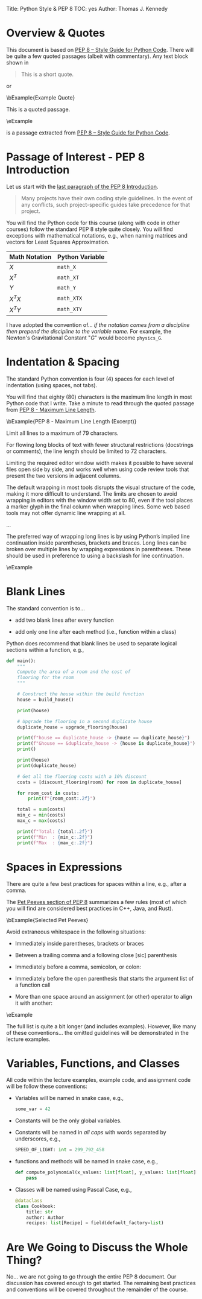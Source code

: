 Title: Python Style & PEP 8
TOC: yes
Author: Thomas J. Kennedy


# Overview & Quotes

This document is based on [PEP 8 – Style Guide for Python
Code](https://peps.python.org/pep-0008/). There will be quite a few quoted
passages (albeit with commentary). Any text block shown in

> This is a short quote.

or

\bExample{Example Quote}

This is a quoted passage.

\eExample

is a passage extracted from [PEP 8 – Style Guide for Python
Code](https://peps.python.org/pep-0008/).


# Passage of Interest - PEP 8 Introduction

Let us start with the [last paragraph of the PEP 8
Introduction](https://peps.python.org/pep-0008/#introduction).

> Many projects have their own coding style guidelines. In the event of any
> conflicts, such project-specific guides take precedence for that project.

You will find the Python code for this course (along with code in other
courses) follow the standard PEP 8 style quite closely. You will find
exceptions with mathematical notations, e.g., when naming matrices and vectors
for Least Squares Approximation.

| Math Notation | Python Variable |
| :--           | :--             |
| $X$           | `math_X`        |
| $X^T$         | `math_XT`       |
| $Y$           | `math_Y`        |
| $X^{T}X$      | `math_XTX`      |
| $X^{T}Y$      | `math_XTY`      |

I have adopted the convention of... *if the notation comes from a discipline
then prepend the discipline to the variable name.* For example, the Newton's
Gravitational Constant "$G$" would become `physics_G`.


# Indentation & Spacing

The standard Python convention is four (4) spaces for each level of indentation
(using spaces, not tabs).

You will find that eighty (80) characters is the maximum line length in most
Python code that I write. Take a minute to read through the quoted passage from
[PEP 8 - Maximum Line
Length](https://peps.python.org/pep-0008/#maximum-line-length).

\bExample{PEP 8 - Maximum Line Length (Excerpt)}

Limit all lines to a maximum of 79 characters.

For flowing long blocks of text with fewer structural restrictions (docstrings
or comments), the line length should be limited to 72 characters.

Limiting the required editor window width makes it possible to have several
files open side by side, and works well when using code review tools that
present the two versions in adjacent columns.

The default wrapping in most tools disrupts the visual structure of the code,
making it more difficult to understand. The limits are chosen to avoid wrapping
in editors with the window width set to 80, even if the tool places a marker
glyph in the final column when wrapping lines. Some web based tools may not
offer dynamic line wrapping at all.

...

The preferred way of wrapping long lines is by using Python’s implied line
continuation inside parentheses, brackets and braces. Long lines can be broken
over multiple lines by wrapping expressions in parentheses. These should be
used in preference to using a backslash for line continuation.

\eExample


# Blank Lines

The standard convention is to...

  - add two blank lines after every function

  - add only one line after each method (i.e., function within a class)

Python does recommend that blank lines be used to separate logical sections
within a function, e.g.,

```python
def main():
    """
    Compute the area of a room and the cost of
    flooring for the room
    """

    # Construct the house within the build function
    house = build_house()

    print(house)

    # Upgrade the flooring in a second duplicate house
    duplicate_house = upgrade_flooring(house)

    print(f"house == duplicate_house -> {house == duplicate_house}")
    print(f"&house == &duplicate_house -> {house is duplicate_house}")
    print()

    print(house)
    print(duplicate_house)

    # Get all the flooring costs with a 10% discount
    costs = [discount_flooring(room) for room in duplicate_house]

    for room_cost in costs:
        print(f"{room_cost:.2f}")

    total = sum(costs)
    min_c = min(costs)
    max_c = max(costs)

    print(f"Total: {total:.2f}")
    print(f"Min  : {min_c:.2f}")
    print(f"Max  : {max_c:.2f}")
```


# Spaces in Expressions

There are quite a few best practices for spaces within a line, e.g., after a
comma. 

The <a href="https://peps.python.org/pep-0008/#pet-peeves" target="_blank">Pet Peeves section of PEP 8</a>
summarizes a few rules (most of which you will find are considered best
practices in C++, Java, and Rust).

\bExample{Selected Pet Peeves}

Avoid extraneous whitespace in the following situations:

  - Immediately inside parentheses, brackets or braces

  - Between a trailing comma and a following close [sic]  parenthesis

  - Immediately before a comma, semicolon, or colon:

  - Immediately before the open parenthesis that starts the argument list of a
    function call

  - More than one space around an assignment (or other) operator to align it
    with another:

\eExample

The full list is quite a bit longer (and includes examples). However, like many
of these conventions... the omitted guidelines will be demonstrated in the
lecture examples.


# Variables, Functions, and Classes

All code within the lecture examples, example code, and assignment code will be
follow these conventions:

  - Variables will be named in snake case, e.g., 

    ```python
    some_var = 42
    ```

  - Constants will be the only global variables.

  - Constants will be named in *all caps* with words separated by underscores,
    e.g.,

    ```python
    SPEED_OF_LIGHT: int = 299_792_458
    ```

  - functions and methods will be named in snake case, e.g., 

    ```python
    def compute_polynomial(x_values: list[float], y_values: list[float]) -> np.polynomial Polynomial:
        pass
    ```

  - Classes will be named using Pascal Case, e.g.,

    ```python
    @dataclass
    class Cookbook:
        title: str
        author: Author
        recipes: list[Recipe] = field(default_factory=list)
    ```

# Are We Going to Discuss the Whole Thing?

No... we are not going to go through the entire PEP 8 document. Our discussion
has covered enough to get started. The remaining best practices and conventions
will be covered throughout the remainder of the course.
